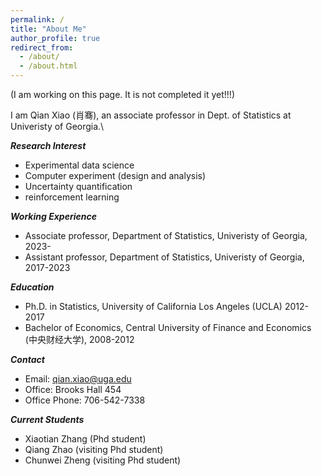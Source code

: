```yaml
---
permalink: /
title: "About Me"
author_profile: true
redirect_from: 
  - /about/
  - /about.html
---
```

(I am working on this page. It is not completed it yet!!!)

I am Qian Xiao (肖骞), an associate professor in Dept. of Statistics at Univeristy of Georgia.\


***Research Interest***

* Experimental data science
* Computer experiment (design and analysis)
* Uncertainty quantification
* reinforcement learning

***Working Experience***

* Associate professor, Department of Statistics, Univeristy of Georgia, 2023-
* Assistant professor, Department of Statistics, Univeristy of Georgia, 2017-2023

***Education***

* Ph.D. in Statistics, University of California Los Angeles (UCLA) 2012-2017
* Bachelor of Economics, Central University of Finance and Economics (中央财经大学), 2008-2012

***Contact***

* Email: qian.xiao@uga.edu
* Office: Brooks Hall 454
* Office Phone: 706-542-7338

***Current Students***
* Xiaotian Zhang (Phd student)
* Qiang Zhao (visiting Phd student)
* Chunwei Zheng (visiting Phd student)


